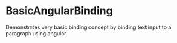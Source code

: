 # BasicAngularBinding
Demonstrates very basic binding concept by binding text input to a paragraph using angular.
